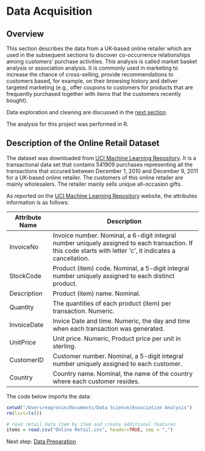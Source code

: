 # Data Acquisition

## Overview
This section describes the data from a UK-based online retailer which are used in the subsequent sections to discover co-occurrence relationships among customers’ purchase activities. This analysis is called market basket analysis or association analysis.  It is commonly used in marketing to increase the chance of cross-selling, provide recommendations to customers based, for example, on their browsing history and deliver targeted marketing (e.g., offer coupons to customers for products that are frequently purchased together with items that the customers recently bought).

Data exploration and cleaning are discussed in the [next section](https://eagronin.github.io/market-basket-prepare/).

The analysis for this project was performed in R.

## Description of the Online Retail Dataset
The dataset was downloaded from [UCI Machine Learning Repository](https://archive.ics.uci.edu/ml/datasets/online+retail).  It is a transactional data set that contains 541909 purchases representing all the transactions that occured between December 1, 2010 and December 9, 2011 for a UK-based online retailer.  The customers of this online retailer are mainly wholesalers.  The retailer mainly sells unique all-occasion gifts.

As reported on the [UCI Machine Learning Repository](https://archive.ics.uci.edu/ml/datasets/online+retail) website, the attributes information is as follows:

Attribute Name | Description
| --- | --- |
InvoiceNo| Invoice number. Nominal, a 6-digit integral number uniquely assigned to each transaction. If this code starts with letter 'c', it indicates a cancellation. 
StockCode| Product (item) code. Nominal, a 5-digit integral number uniquely assigned to each distinct product. 
Description| Product (item) name. Nominal. 
Quantity| The quantities of each product (item) per transaction. Numeric.	
InvoiceDate| Invice Date and time. Numeric, the day and time when each transaction was generated. 
UnitPrice| Unit price. Numeric, Product price per unit in sterling. 
CustomerID| Customer number. Nominal, a 5-digit integral number uniquely assigned to each customer. 
Country| Country name. Nominal, the name of the country where each customer resides.

The code below imports the data:

```R
setwd("/Users/eagronin/Documents/Data Science/Association Analysis")
rm(list=ls())

# read retail data item by item and create additional features
items = read.csv("Online Retail.csv", header=TRUE, sep = ",")
```

Next step: [Data Preparation](https://eagronin.github.io/market-basket-prepare/)
